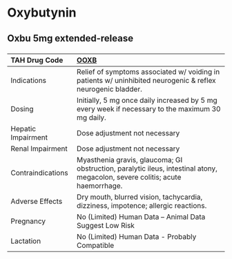 # Oxybutynin

## Oxbu 5mg extended-release

##### 

| TAH Drug Code      | [OOXB](https://www.tahsda.org.tw/drugs/hissearch.php?drug_code=OOXB)                                                          |
|:-------------------|:------------------------------------------------------------------------------------------------------------------------------|
| Indications        | Relief of symptoms associated w/ voiding in patients w/ uninhibited neurogenic & reflex neurogenic bladder.                   |
| Dosing             | Initially, 5 mg once daily increased by 5 mg every week if necessary to the maximum 30 mg daily.                              |
| Hepatic Impairment | Dose adjustment not necessary                                                                                                 |
| Renal Impairment   | Dose adjustment not necessary                                                                                                 |
| Contraindications  | Myasthenia gravis, glaucoma; GI obstruction, paralytic ileus, intestinal atony, megacolon, severe colitis; acute haemorrhage. |
| Adverse Effects    | Dry mouth, blurred vision, tachycardia, dizziness, impotence; allergic reactions.                                             |
| Pregnancy          | No (Limited) Human Data – Animal Data Suggest Low Risk                                                                        |
| Lactation          | No (Limited) Human Data - Probably Compatible                                                                                 |

